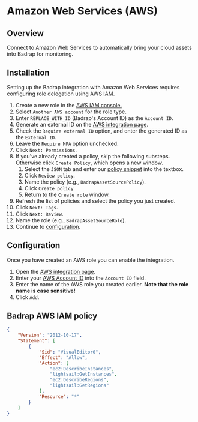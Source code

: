 # Amazon Web Services (AWS)

## Overview

Connect to Amazon Web Services to automatically bring your cloud assets into Badrap for monitoring.

## Installation

Setting up the Badrap integration with Amazon Web Services requires configuring role delegation using AWS IAM.

1. Create a new role in the [AWS IAM console.](https://console.aws.amazon.com/iam/home#/roles)
2. Select `Another AWS account` for the role type.
3. Enter `REPLACE_WITH_ID` (Badrap's Account ID) as the `Account ID`.
4. Generate an external ID on the [AWS integration page](#). 
4. Check the `Require external ID` option, and enter the generated ID as the `External ID`.
5. Leave the `Require MFA` option unchecked.
6. Click `Next: Permissions`.
7. If you've already created a policy, skip the following substeps. Otherwise click `Create Policy`, which opens a new window.
    1. Select the `JSON` tab and enter our [policy snippet](#badrap-aws-iam-policy) into the textbox.
    2. Click `Review policy`.
    3. Name the policy (e.g., `BadrapAssetSourcePolicy`).
    4. Click `Create policy`
    5. Return to the `Create role` window.  
8. Refresh the list of policies and select the policy you just created.
9. Click `Next: Tags`.
10. Click `Next: Review`.
11. Name the role (e.g., `BadrapAssetSourceRole`).
12. Continue to [configuration](#configuration).

## Configuration

Once you have created an AWS role you can enable the integration.

1. Open the [AWS integration page](#).
2. Enter your [AWS Account ID](https://console.aws.amazon.com/billing/home?#/account) into the `Account ID` field.
3. Enter the name of the AWS role you created earlier. **Note that the role name is case sensitive!**
4. Click `Add`.

## Badrap AWS IAM policy
```json
{
    "Version": "2012-10-17",
    "Statement": [
        {
            "Sid": "VisualEditor0",
            "Effect": "Allow",
            "Action": [
                "ec2:DescribeInstances",
                "lightsail:GetInstances",
                "ec2:DescribeRegions",
                "lightsail:GetRegions"
            ],
            "Resource": "*"
        }
    ]
}
```
